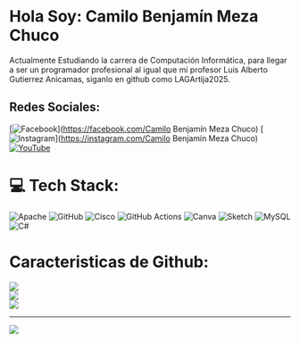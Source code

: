 # Hola Soy: Camilo Benjamín Meza Chuco
Actualmente Estudiando la carrera de Computación Informática, para llegar a ser un programador profesional al igual que mi  profesor Luis Alberto Gutierrez Anicamas, siganlo en github como LAGArtija2025. 


## Redes Sociales:
[![Facebook](https://img.shields.io/badge/Facebook-%231877F2.svg?logo=Facebook&logoColor=white)](https://facebook.com/Camilo Benjamín Meza Chuco) [![Instagram](https://img.shields.io/badge/Instagram-%23E4405F.svg?logo=Instagram&logoColor=white)](https://instagram.com/Camilo Benjamín Meza Chuco) [![YouTube](https://img.shields.io/badge/YouTube-%23FF0000.svg?logo=YouTube&logoColor=white)](https://youtube.com/@UCVcYLA48NIJhXfJBywU0Zvg) 

# 💻 Tech Stack:
![Apache](https://img.shields.io/badge/apache-%23D42029.svg?style=for-the-badge&logo=apache&logoColor=white) ![GitHub](https://img.shields.io/badge/github-%23121011.svg?style=for-the-badge&logo=github&logoColor=white) ![Cisco](https://img.shields.io/badge/cisco-%23049fd9.svg?style=for-the-badge&logo=cisco&logoColor=black) ![GitHub Actions](https://img.shields.io/badge/github%20actions-%232671E5.svg?style=for-the-badge&logo=githubactions&logoColor=white) ![Canva](https://img.shields.io/badge/Canva-%2300C4CC.svg?style=for-the-badge&logo=Canva&logoColor=white) ![Sketch](https://img.shields.io/badge/Sketch-FFB387?style=for-the-badge&logo=sketch&logoColor=black) ![MySQL](https://img.shields.io/badge/mysql-4479A1.svg?style=for-the-badge&logo=mysql&logoColor=white) ![C#](https://img.shields.io/badge/c%23-%23239120.svg?style=for-the-badge&logo=csharp&logoColor=white)
# Caracteristicas de Github:
![](https://github-readme-stats.vercel.app/api?username=B3nj4m1nMC&theme=tokyonight&hide_border=false&include_all_commits=false&count_private=false)<br/>
![](https://nirzak-streak-stats.vercel.app/?user=B3nj4m1nMC&theme=tokyonight&hide_border=false)<br/>
![](https://github-readme-stats.vercel.app/api/top-langs/?username=B3nj4m1nMC&theme=tokyonight&hide_border=false&include_all_commits=false&count_private=false&layout=compact)

---
[![](https://visitcount.itsvg.in/api?id=B3nj4m1nMC&icon=0&color=0)](https://visitcount.itsvg.in)

<!-- Proudly created with GPRM ( https://gprm.itsvg.in ) -->

